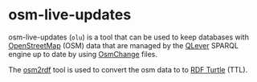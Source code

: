 # osm-live-updates

osm-live-updates (`olu`)  is a tool that can be used to keep databases with [OpenStreetMap](https://www.openstreetmap.org) (OSM) data that are managed by the [QLever](https://github.com/ad-freiburg/qlever) SPARQL engine up to date by using [OsmChange](https://wiki.openstreetmap.org/wiki/OsmChange) files.

The [osm2rdf](https://github.com/ad-freiburg/osm2rdf) tool is used to convert the osm data to to [RDF Turtle](https://www.w3.org/TR/turtle/) (TTL). 
